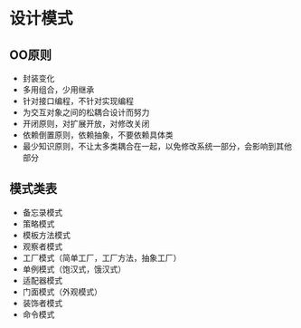 # 设计模式

## OO原则

* 封装变化
* 多用组合，少用继承
* 针对接口编程，不针对实现编程
* 为交互对象之间的松耦合设计而努力
* 开闭原则，对扩展开放，对修改关闭
* 依赖倒置原则，依赖抽象，不要依赖具体类
* 最少知识原则，不让太多类耦合在一起，以免修改系统一部分，会影响到其他部分

## 模式类表

* 备忘录模式
* 策略模式
* 模板方法模式
* 观察者模式
* 工厂模式（简单工厂，工厂方法，抽象工厂）
* 单例模式（饱汉式，饿汉式）
* 适配器模式
* 门面模式（外观模式）
* 装饰者模式
* 命令模式